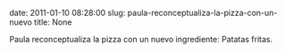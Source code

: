 date: 2011-01-10 08:28:00
slug: paula-reconceptualiza-la-pizza-con-un-nuevo
title: None

Paula reconceptualiza la pizza con un nuevo ingrediente: Patatas fritas.


